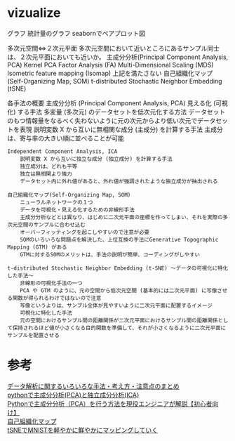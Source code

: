 # vizualize

グラフ
    統計量のグラフ
    seabornでペアプロット図

多次元空間⇔２次元平面
    多次元空間において近いところにあるサンプル同士は、２次元平面においても近いか。
        主成分分析(Principal Component Analysis, PCA)
        Kernel PCA
        Factor Analysis (FA)
        Multi-Dimensional Scaling (MDS)
        Isometric feature mapping (Isomap)
    上記を満たさない
        自己組織化マップ (Self-Organizing Map, SOM) 
        t-distributed Stochastic Neighbor Embedding (tSNE) 

各手法の概要
    主成分分析 (Principal Component Analysis, PCA) 
        見える化 (可視化) する手法
        多変量 (多次元) のデータセットを低次元化する方法
        データセットのもつ情報量をなるべく失わないように元の次元からより低い次元でデータセットを表現
        説明変数 X から互いに無相関な成分 (主成分) を計算する手法
        主成分は、寄与率の大きい順に並べることが可能

    Independent Component Analysis, ICA
        説明変数 X から互いに独立な成分 (独立成分) を計算する手法
        独立成分は、どれも平等
        独立は無相関より強力
        データセット内に外れ値があると、外れ値が強調されたような独立成分が抽出される

    自己組織化マップ(Self-Organizing Map, SOM)
        ニューラルネットワークの１つ
        データを可視化・見える化するための非線形手法
        主成分分析などとは異なり、はじめに二次元平面の座標を作ってしまい、それを実際の多次元空間のサンプルに合わせ込む
        オーバーフィッティングを起こしやすいので注意が必要
        SOMのいろいろな問題点を解決した、上位互換の手法にGenerative Topographic Mapping (GTM) がある
        GTMに対するSOMのメリットは、手法の説明が簡単、コーディングがしやすい

    t-distributed Stochastic Neighbor Embedding (t-SNE) ～データの可視化に特化した手法～
        非線形の可視化手法の一つ
        PCA や GTM のように、元の空間から低次元空間 (基本的には二次元平面) に写像させる関数が得られるわけではないので注意
        写像というよりは、サンプル全体が見やすいように二次元平面に配置するイメージ
        可視化に特化した手法
        元の空間におけるサンプル間の距離関係が二次元平面におけるサンプル間の距離関係として保持されるほど値が小さくなる目的関数を準備して、それが小さくなるように二次元平面にサンプルを配置させる



# 参考
[データ解析に関するいろいろな手法・考え方・注意点のまとめ](https://datachemeng.com/summarydataanalysis/)  
[pythonで主成分分析(PCA)と独立成分分析(ICA)](https://qiita.com/yuta-takahashi/items/c05908db9aebd1afa99f)  
[Pythonで主成分分析（PCA）を行う方法を現役エンジニアが解説【初心者向け】](https://techacademy.jp/magazine/22717)  
[自己組織化マップ](http://www.gaya.jp/spiking_neuron/som.htm)  
[tSNEでMNISTを軽やかに鮮やかにマッピングしていく](https://qiita.com/szk1akhr/items/55db2aa792efcebeeb7e)  
